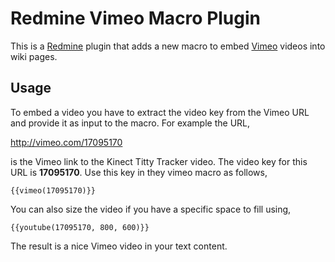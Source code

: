 # Redmine Vimeo Macro Plugin

This is a [Redmine](http://www.redmine.org) plugin that adds a new macro to embed [Vimeo](http://vimeo.com) videos into wiki pages.

## Usage

To embed a video you have to extract the video key from the Vimeo URL and provide it as input to the macro. For example the URL,

http://vimeo.com/17095170

is the Vimeo link to the Kinect Titty Tracker video. The video key for this URL is **17095170**. Use this key in they vimeo macro as follows,

`{{vimeo(17095170)}}`

You can also size the video if you have a specific space to fill using,

`{{youtube(17095170, 800, 600)}}`

The result is a nice Vimeo video in your text content.


